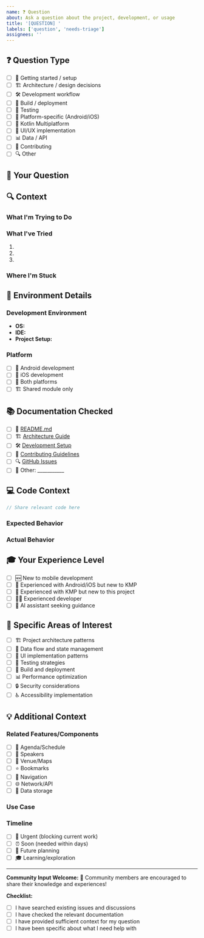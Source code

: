 ```yaml
---
name: ❓ Question
about: Ask a question about the project, development, or usage
title: '[QUESTION] '
labels: ['question', 'needs-triage']
assignees: ''
---
```


## ❓ Question Type
<!-- Select the type of question you have -->

- [ ] 🚀 Getting started / setup
- [ ] 🏗️ Architecture / design decisions
- [ ] 🛠️ Development workflow
- [ ] 🔧 Build / deployment
- [ ] 🧪 Testing
- [ ] 📱 Platform-specific (Android/iOS)
- [ ] 🔄 Kotlin Multiplatform
- [ ] 🎨 UI/UX implementation
- [ ] 📊 Data / API
- [ ] 👥 Contributing
- [ ] 🔍 Other

## 🎯 Your Question
<!-- Ask your question clearly and concisely -->

## 🔍 Context
<!-- Provide context about what you're trying to achieve -->

### What I'm Trying to Do
<!-- Describe your goal or what you're working on -->

### What I've Tried
<!-- List what you've already attempted -->

1. 
2. 
3. 

### Where I'm Stuck
<!-- Describe specifically where you need help -->

## 📱 Environment Details
<!-- If relevant to your question -->

### Development Environment
- **OS:** <!-- macOS, Windows, Linux -->
- **IDE:** <!-- Android Studio, Xcode, VS Code -->
- **Project Setup:** <!-- Building from source, using releases, etc. -->

### Platform
- [ ] 🤖 Android development
- [ ] 🍎 iOS development
- [ ] 🔄 Both platforms
- [ ] 🏗️ Shared module only

## 📚 Documentation Checked
<!-- What documentation have you already reviewed? -->

- [ ] 📖 [README.md](../README.md)
- [ ] 🏗️ [Architecture Guide](../documentation/ARCHITECTURE.md)
- [ ] 🛠️ [Development Setup](../documentation/DEVELOPMENT.md)
- [ ] 👥 [Contributing Guidelines](../CONTRIBUTING.md)
- [ ] 🔍 [GitHub Issues](https://github.com/GDG-Nantes/DevfestNantesMobile/issues)
- [ ] 🔗 Other: ___________

## 💻 Code Context
<!-- If your question involves code, please share relevant snippets -->

```kotlin
// Share relevant code here
```

### Expected Behavior
<!-- If applicable, what did you expect to happen? -->

### Actual Behavior
<!-- If applicable, what actually happened? -->

## 🎓 Your Experience Level
<!-- This helps us tailor our response -->

- [ ] 🆕 New to mobile development
- [ ] 📱 Experienced with Android/iOS but new to KMP
- [ ] 🔄 Experienced with KMP but new to this project
- [ ] 👨‍💻 Experienced developer
- [ ] 🤖 AI assistant seeking guidance

## 🎯 Specific Areas of Interest
<!-- What aspects are you most interested in learning about? -->

- [ ] 🏗️ Project architecture patterns
- [ ] 🔄 Data flow and state management
- [ ] 🎨 UI implementation patterns
- [ ] 🧪 Testing strategies
- [ ] 🚀 Build and deployment
- [ ] 📊 Performance optimization
- [ ] 🔒 Security considerations
- [ ] ♿ Accessibility implementation

## 💡 Additional Context
<!-- Any other information that might be helpful -->

### Related Features/Components
<!-- Which parts of the app does your question relate to? -->

- [ ] 📅 Agenda/Schedule
- [ ] 🎤 Speakers
- [ ] 📍 Venue/Maps
- [ ] ⭐ Bookmarks
- [ ] 🔗 Navigation
- [ ] 🌐 Network/API
- [ ] 💾 Data storage

### Use Case
<!-- What are you building or trying to understand? -->

### Timeline
<!-- Is this urgent or for future reference? -->

- [ ] 🚨 Urgent (blocking current work)
- [ ] ⏰ Soon (needed within days)
- [ ] 📅 Future planning
- [ ] 🎓 Learning/exploration

---

**Community Input Welcome:**
💬 Community members are encouraged to share their knowledge and experiences!

**Checklist:**
- [ ] I have searched existing issues and discussions
- [ ] I have checked the relevant documentation
- [ ] I have provided sufficient context for my question
- [ ] I have been specific about what I need help with
